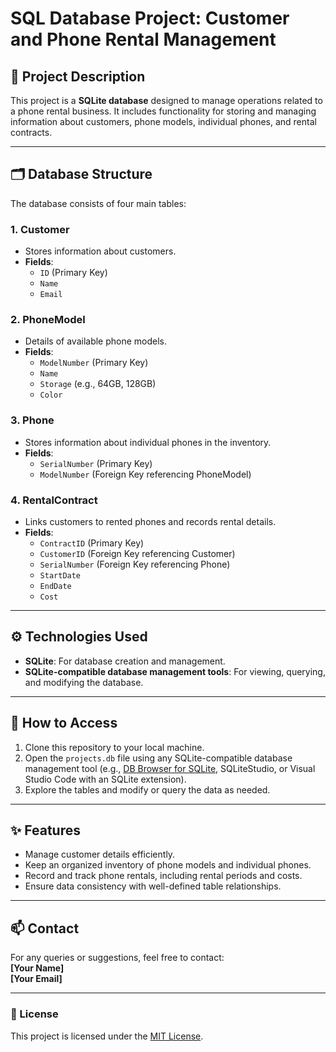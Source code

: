 # SQL Database Project: Customer and Phone Rental Management

## 📖 Project Description  
This project is a **SQLite database** designed to manage operations related to a phone rental business. It includes functionality for storing and managing information about customers, phone models, individual phones, and rental contracts.

---

## 🗂️ Database Structure  
The database consists of four main tables:

### 1. **Customer**  
- Stores information about customers.  
- **Fields**:  
  - `ID` (Primary Key)  
  - `Name`  
  - `Email`  

### 2. **PhoneModel**  
- Details of available phone models.  
- **Fields**:  
  - `ModelNumber` (Primary Key)  
  - `Name`  
  - `Storage` (e.g., 64GB, 128GB)  
  - `Color`  

### 3. **Phone**  
- Stores information about individual phones in the inventory.  
- **Fields**:  
  - `SerialNumber` (Primary Key)  
  - `ModelNumber` (Foreign Key referencing PhoneModel)  

### 4. **RentalContract**  
- Links customers to rented phones and records rental details.  
- **Fields**:  
  - `ContractID` (Primary Key)  
  - `CustomerID` (Foreign Key referencing Customer)  
  - `SerialNumber` (Foreign Key referencing Phone)  
  - `StartDate`  
  - `EndDate`  
  - `Cost`  

---

## ⚙️ Technologies Used  
- **SQLite**: For database creation and management.  
- **SQLite-compatible database management tools**: For viewing, querying, and modifying the database.

---

## 🚀 How to Access  
1. Clone this repository to your local machine.  
2. Open the `projects.db` file using any SQLite-compatible database management tool (e.g., [DB Browser for SQLite](https://sqlitebrowser.org/), SQLiteStudio, or Visual Studio Code with an SQLite extension).  
3. Explore the tables and modify or query the data as needed.  

---

## ✨ Features  
- Manage customer details efficiently.  
- Keep an organized inventory of phone models and individual phones.  
- Record and track phone rentals, including rental periods and costs.  
- Ensure data consistency with well-defined table relationships.

---

## 📫 Contact  
For any queries or suggestions, feel free to contact:  
**[Your Name]**  
**[Your Email]**

---

### 📝 License  
This project is licensed under the [MIT License](LICENSE).  
